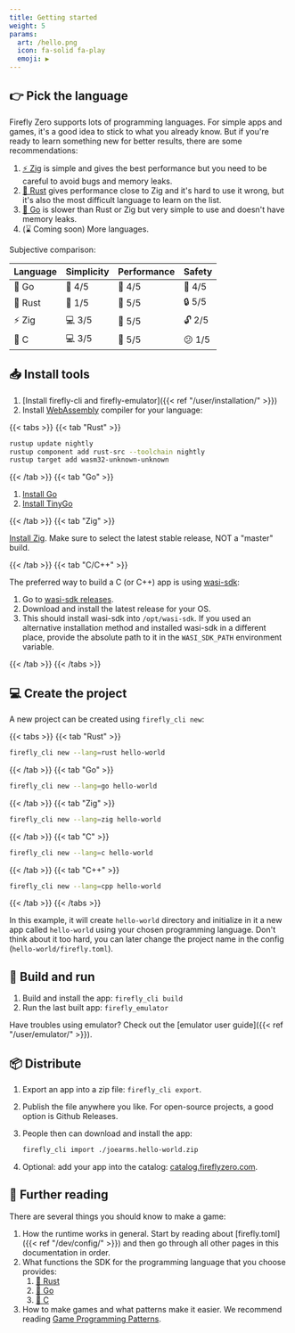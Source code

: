 ```yaml
---
title: Getting started
weight: 5
params:
  art: /hello.png
  icon: fa-solid fa-play
  emoji: ▶️
---
```


## 👉 Pick the language

Firefly Zero supports lots of programming languages. For simple apps and games, it's a good idea to stick to what you already know. But if you're ready to learn something new for better results, there are some recommendations:

1. [⚡️ Zig](https://ziglang.org/) is simple and gives the best performance but you need to be careful to avoid bugs and memory leaks.
1. [🦀 Rust](https://www.rust-lang.org/) gives performance close to Zig and it's hard to use it wrong, but it's also the most difficult language to learn on the list.
1. [🏃 Go](https://go.dev/) is slower than Rust or Zig but very simple to use and doesn't have memory leaks.
1. (⌛ Coming soon) More languages.

Subjective comparison:

| Language | Simplicity | Performance | Safety  |
| -------- | ---------- | ----------- | --------|
| 🏃 Go    | 🔨 4/5     | 🐇 4/5      | 🔐 4/5  |
| 🦀 Rust  | 🔬 1/5     | 🐎 5/5      | 🔒 5/5  |
| ⚡️ Zig    | 💻 3/5     | 🐎 5/5      | 🔓 2/5  |
| 🐀 C     | 💻 3/5     | 🐎 5/5      | 😕 1/5  |

## 📥 Install tools

1. [Install firefly-cli and firefly-emulator]({{< ref "/user/installation/" >}})
1. Install [WebAssembly](https://webassembly.org/) compiler for your language:

{{< tabs >}}
{{< tab "Rust" >}}

```bash
rustup update nightly
rustup component add rust-src --toolchain nightly
rustup target add wasm32-unknown-unknown
```

{{< /tab >}}
{{< tab "Go" >}}

1. [Install Go](https://go.dev/dl/)
1. [Install TinyGo](https://tinygo.org/getting-started/install/)

{{< /tab >}}
{{< tab "Zig" >}}

[Install Zig](https://ziglang.org/download/). Make sure to select the latest stable release, NOT a "master" build.

{{< /tab >}}
{{< tab "C/C++" >}}

The preferred way to build a C (or C++) app is using [wasi-sdk](https://github.com/WebAssembly/wasi-sdk):

1. Go to [wasi-sdk releases](https://github.com/WebAssembly/wasi-sdk/releases).
1. Download and install the latest release for your OS.
1. This should install wasi-sdk into `/opt/wasi-sdk`. If you used an alternative installation method and installed wasi-sdk in a different place, provide the absolute path to it in the `WASI_SDK_PATH` environment variable.

{{< /tab >}}
{{< /tabs >}}

## 💻 Create the project

A new project can be created using `firefly_cli new`:

{{< tabs >}}
{{< tab "Rust" >}}

```bash
firefly_cli new --lang=rust hello-world
```

{{< /tab >}}
{{< tab "Go" >}}

```bash
firefly_cli new --lang=go hello-world
```

{{< /tab >}}
{{< tab "Zig" >}}

```bash
firefly_cli new --lang=zig hello-world
```

{{< /tab >}}
{{< tab "C" >}}

```bash
firefly_cli new --lang=c hello-world
```

{{< /tab >}}
{{< tab "C++" >}}

```bash
firefly_cli new --lang=cpp hello-world
```

{{< /tab >}}
{{< /tabs >}}

In this example, it will create `hello-world` directory and initialize in it a new app called `hello-world` using your chosen programming language. Don't think about it too hard, you can later change the project name in the config (`hello-world/firefly.toml`).

## 🏃 Build and run

1. Build and install the app: `firefly_cli build`
1. Run the last built app: `firefly_emulator`

Have troubles using emulator? Check out the [emulator user guide]({{< ref "/user/emulator/" >}}).

## 📦 Distribute

1. Export an app into a zip file: `firefly_cli export`.
1. Publish the file anywhere you like. For open-source projects, a good option is Github Releases.
1. People then can download and install the app:

    ```bash
    firefly_cli import ./joearms.hello-world.zip
    ```

1. Optional: add your app into the catalog: [catalog.fireflyzero.com](https://catalog.fireflyzero.com/).

## 🧠 Further reading

There are several things you should know to make a game:

1. How the runtime works in general. Start by reading about [firefly.toml]({{< ref "/dev/config/" >}}) and then go through all other pages in this documentation in order.
1. What functions the SDK for the programming language that you choose provides:
    1. [🦀 Rust](https://docs.rs/firefly-rust/latest/firefly_rust/)
    1. [🏃 Go](https://pkg.go.dev/github.com/firefly-zero/firefly-go)
    1. [🐀 C](https://github.com/firefly-zero/firefly-c)
1. How to make games and what patterns make it easier. We recommend reading [Game Programming Patterns](http://gameprogrammingpatterns.com/contents.html).
